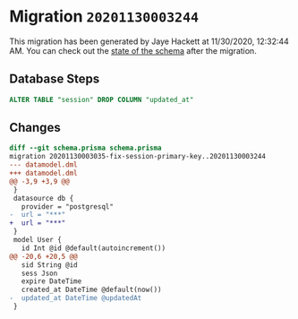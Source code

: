 # Migration `20201130003244`

This migration has been generated by Jaye Hackett at 11/30/2020, 12:32:44 AM.
You can check out the [state of the schema](./schema.prisma) after the migration.

## Database Steps

```sql
ALTER TABLE "session" DROP COLUMN "updated_at"
```

## Changes

```diff
diff --git schema.prisma schema.prisma
migration 20201130003035-fix-session-primary-key..20201130003244
--- datamodel.dml
+++ datamodel.dml
@@ -3,9 +3,9 @@
 }
 datasource db {
   provider = "postgresql"
-  url = "***"
+  url = "***"
 }
 model User {
   id Int @id @default(autoincrement())
@@ -20,6 +20,5 @@
   sid String @id
   sess Json
   expire DateTime
   created_at DateTime @default(now())
-  updated_at DateTime @updatedAt
 }
```


